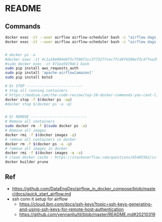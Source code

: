 # README

## Commands
```bash
docker exec -it --user airflow airflow-scheduler bash -c "airflow dags list"
docker exec -it --user airflow airflow-scheduler bash -c "airflow dags list-import-errors"


# docker ps -a 
#docker exec -it 4c1a10e004d4f3cf59071cc3773277cec7fcd4f6506ef3c47fea39331c9e114a /bin/sh
#sudo docker exec -it 971ea5970dc1 bash
sudo pip install aws_requests_auth
sudo pip install 'apache-airflow[amazon]'
sudo pip install boto3
```

```bash
# 8) STOP --------------------------
# Stop all running containers
# https://medium.com/the-code-review/top-10-docker-commands-you-cant-live-without-54fb6377f481
docker stop -f $(docker ps -aq)
#docker stop $(docker ps -a -q)


# 9) REMOVE --------------------------
# Remove all containers
sudo docker rm -f $(sudo docker ps -a)
# Remove all images
docker rmi -f $(docker images -q)
# remove all containers in docker
docker rm -f $(docker ps -a -q)
# remove all images in docker
docker rmi -f $(docker images -q -a)
# clean docker cache : https://stackoverflow.com/questions/65405562/is-there-a-way-to-clean-docker-build-cache
docker builder prune
```

## Ref
- https://github.com/DataEngDev/airflow_in_docker_compose/blob/master/docs/quick_start_airflow.md
- ssh conn it setup for airflow
	- https://cloud.ibm.com/docs/ssh-keys?topic=ssh-keys-generating-and-using-ssh-keys-for-remote-host-authentication
	- https://github.com/yennanliu/til/blob/master/README.md#20210319
